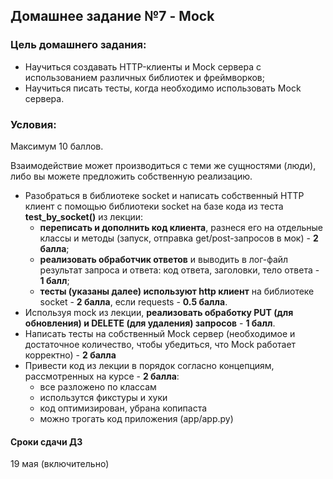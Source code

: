 ## Домашнее задание №7 - Mock

### Цель домашнего задания:

- Научиться создавать HTTP-клиенты и Mock сервера с использованием различных библиотек и фреймворков;
- Научиться писать тесты, когда необходимо использовать Mock сервера.


### Условия:

Максимум 10 баллов.

Взаимодействие может производиться с теми же сущностями (люди), либо вы можете предложить собственную реализацию.


- Разобраться в библиотеке socket и написать собственный HTTP клиент с помощью библиотеки socket на базе кода из теста **test_by_socket()** из лекции:
  - **переписать и дополнить код клиента**, разнеся его на отдельные классы и методы (запуск, отправка get/post-запросов в мок) - **2 балла**; 
  - **реализовать обработчик ответов** и выводить в лог-файл результат запроса и ответа: код ответа, заголовки, тело ответа - **1 балл**;
  - **тесты (указаны далее) используют http клиент** на библиотеке socket - **2 балла**, если requests - **0.5 балла**.
- Используя mock из лекции, **реализовать обработку PUT (для обновления) и DELETE (для удаления) запросов** - **1 балл**.
- Написать тесты на собственный Mock сервер (необходимое и достаточное количество, чтобы убедиться, что Mock работает корректно) - **2 балла**
- Привести код из лекции в порядок согласно концепциям, рассмотренных на курсе - **2 балла**:
  - все разложено по классам
  - использутся фикстуры и хуки
  - код оптимизирован, убрана копипаста
  - можно трогать код приложения (app/app.py)


#### Сроки сдачи ДЗ

19 мая (включительно)